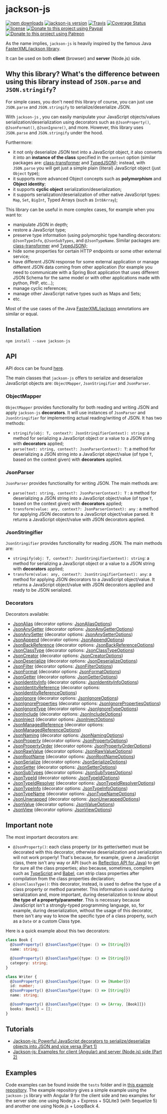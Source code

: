 # jackson-js

[![npm downloads](https://img.shields.io/npm/dm/jackson-js.svg)](https://www.npmjs.com/package/jackson-js)
[![jackson-js version](https://img.shields.io/npm/v/jackson-js.svg)](https://www.npmjs.com/package/jackson-js)
[![Travis](https://img.shields.io/travis/pichillilorenzo/jackson-js.svg?branch=master)](https://travis-ci.org/pichillilorenzo/jackson-js)
[![Coverage Status](https://coveralls.io/repos/github/pichillilorenzo/jackson-js/badge.svg?branch=master)](https://coveralls.io/github/pichillilorenzo/jackson-js?branch=master)
[![license](https://img.shields.io/github/license/mashape/apistatus.svg)](/LICENSE)
[![Donate to this project using Paypal](https://img.shields.io/badge/paypal-donate-yellow.svg)](https://www.paypal.me/LorenzoPichilli)
[![Donate to this project using Patreon](https://img.shields.io/badge/patreon-donate-yellow.svg)](https://www.patreon.com/bePatron?u=9269604)

As the name implies, `jackson-js` is heavily inspired by the famous Java [FasterXML/jackson library](https://github.com/FasterXML/jackson).

It can be used on both **client** (browser) and **server** (Node.js) side.

## Why this library? What's the difference between using this library instead of `JSON.parse` and `JSON.stringify`?

For simple cases, you don't need this library of course, you can just use `JSON.parse` and `JSON.stringify` to serialize/deserialize JSON.

With `jackson-js` , you can easily manipulate your JavaScript objects/values serialization/deserialization using decorators such as `@JsonProperty()`, `@JsonFormat()`, `@JsonIgnore()`, and more. However, this library uses `JSON.parse` and `JSON.stringify` under the hood.

Furthermore: 
- it not only deserialize JSON text into a JavaScript object, it also converts it into an **instance of the class** specified in the `context` option (similar packages are: [class-transformer](https://github.com/typestack/class-transformer) and [TypedJSON](https://github.com/JohnWeisz/TypedJSON)); instead, with `JSON.parse` you will get just a simple plain (literal) JavaScript object (just `Object` type);
- it supports more advanced Object concepts such as **polymorphism** and **Object identity**;
- it supports **cyclic object** serialization/deserialization;
- it supports serialization/deserialization of other native JavaScript types: `Map`, `Set`, `BigInt`, Typed Arrays (such as `Int8Array`);

This library can be useful in more complex cases, for example when you want to:
- manipulate JSON in depth;
- restore a JavaScript type; 
- preserve type information (using polymorphic type handling decorators: `@JsonTypeInfo`, `@JsonSubTypes`, and `@JsonTypeName`. Similar packages are: [class-transformer](https://github.com/typestack/class-transformer) and [TypedJSON](https://github.com/JohnWeisz/TypedJSON));
- hide some properties for certain HTTP endpoints or some other external service;
- have different JSON response for some external application or manage different JSON data coming from other application (for example you need to communicate with a Spring Boot application that uses different JSON Schema for the same model or with other applications made with python, PHP, etc...);
- manage cyclic references;
- manage other JavaScript native types such as Maps and Sets;
- etc.

Most of the use cases of the Java [FasterXML/jackson](https://github.com/FasterXML/jackson) annotations are similar or equal.

## Installation
```
npm install --save jackson-js
```

## API

API docs can be found [here](https://pichillilorenzo.github.io/jackson-js).

The main classes that `jackson-js` offers to serialize and deserialize JavaScript objects are: `ObjectMapper`, `JsonStringifier` and `JsonParser`.

### ObjectMapper

`ObjectMapper` provides functionality for both reading and writing JSON and apply `jackson-js` **decorators**. It will use instances of `JsonParser` and `JsonStringifier` for implementing actual reading/writing of JSON. It has two methods:
- `stringify(obj: T, context?: JsonStringifierContext): string`: a method for serializing a JavaScript object or a value to a JSON string with **decorators** applied;
- `parse(text: string, context?: JsonParserContext): T`: a method for deserializing a JSON string into a JavaScript object/value (of type `T`, based on the context given) with **decorators** applied.

### JsonParser

`JsonParser` provides functionality for writing JSON. The main methods are:
- `parse(text: string, context?: JsonParserContext): T` : a method for deserializing a JSON string into a JavaScript object/value (of type `T`, based on the context given) with **decorators** applied;
- `transform(value: any, context?: JsonParserContext): any` : a method for applying JSON decorators to a JavaScript object/value parsed. It returns a JavaScript object/value with JSON decorators applied.

### JsonStringifier

`JsonStringifier` provides functionality for reading JSON. The main methods are:
- `stringify(obj: T, context?: JsonStringifierContext): string`: a method for serializing a JavaScript object or a value to a JSON string with **decorators** applied;
- `transform(value: any, context?: JsonStringifierContext): any`: a method for applying JSON decorators to a JavaScript object/value. It returns a JavaScript object/value with JSON decorators applied and ready to be JSON serialized.

### Decorators

Decorators available:
- [JsonAlias](https://pichillilorenzo.github.io/jackson-js/latest/modules/decorators.html#jsonalias) (decorator options: [JsonAliasOptions](https://pichillilorenzo.github.io/jackson-js/latest/interfaces/types.jsonaliasoptions.html))
- [JsonAnyGetter](https://pichillilorenzo.github.io/jackson-js/latest/modules/decorators.html#jsonanygetter) (decorator options: [JsonAnyGetterOptions](https://pichillilorenzo.github.io/jackson-js/latest/interfaces/types.jsonanygetteroptions.html))
- [JsonAnySetter](https://pichillilorenzo.github.io/jackson-js/latest/modules/decorators.html#jsonanysetter) (decorator options: [JsonAnySetterOptions](https://pichillilorenzo.github.io/jackson-js/latest/modules/types.html#jsonanysetteroptions))
- [JsonAppend](https://pichillilorenzo.github.io/jackson-js/latest/modules/decorators.html#jsonappend) (decorator options: [JsonAppendOptions](https://pichillilorenzo.github.io/jackson-js/latest/interfaces/types.jsonappendoptions.html))
- [JsonBackReference](https://pichillilorenzo.github.io/jackson-js/latest/modules/decorators.html#jsonbackreference) (decorator options: [JsonBackReferenceOptions](https://pichillilorenzo.github.io/jackson-js/latest/interfaces/types.jsonbackreferenceoptions.html))
- [JsonClassType](https://pichillilorenzo.github.io/jackson-js/latest/modules/decorators.html#jsonclasstype) (decorator options: [JsonClassTypeOptions](https://pichillilorenzo.github.io/jackson-js/latest/interfaces/types.jsonclasstypeoptions.html))
- [JsonCreator](https://pichillilorenzo.github.io/jackson-js/latest/modules/decorators.html#jsoncreator) (decorator options: [JsonCreatorOptions](https://pichillilorenzo.github.io/jackson-js/latest/interfaces/types.jsoncreatoroptions.html))
- [JsonDeserialize](https://pichillilorenzo.github.io/jackson-js/latest/modules/decorators.html#jsondeserialize) (decorator options: [JsonDeserializeOptions](https://pichillilorenzo.github.io/jackson-js/latest/interfaces/types.jsondeserializeoptions.html))
- [JsonFilter](https://pichillilorenzo.github.io/jackson-js/latest/modules/decorators.html#jsonfilter) (decorator options: [JsonFilterOptions](https://pichillilorenzo.github.io/jackson-js/latest/interfaces/types.jsonfilteroptions.html))
- [JsonFormat](https://pichillilorenzo.github.io/jackson-js/latest/modules/decorators.html#jsonformat) (decorator options: [JsonFormatOptions](https://pichillilorenzo.github.io/jackson-js/latest/modules/types.html#jsonformatoptions))
- [JsonGetter](https://pichillilorenzo.github.io/jackson-js/latest/modules/decorators.html#jsongetter) (decorator options: [JsonGetterOptions](https://pichillilorenzo.github.io/jackson-js/latest/interfaces/types.jsongetteroptions.html))
- [JsonIdentityInfo](https://pichillilorenzo.github.io/jackson-js/latest/modules/decorators.html#jsonidentityinfo) (decorator options: [JsonIdentityInfoOptions](https://pichillilorenzo.github.io/jackson-js/latest/interfaces/types.jsonidentityinfooptions.html))
- [JsonIdentityReference](https://pichillilorenzo.github.io/jackson-js/latest/modules/decorators.html#jsonidentityreference) (decorator options: [JsonIdentityReferenceOptions](https://pichillilorenzo.github.io/jackson-js/latest/interfaces/types.jsonidentityreferenceoptions.html))
- [JsonIgnore](https://pichillilorenzo.github.io/jackson-js/latest/modules/decorators.html#jsonignore) (decorator options: [JsonIgnoreOptions](https://pichillilorenzo.github.io/jackson-js/latest/modules/types.html#jsonignoreoptions))
- [JsonIgnoreProperties](https://pichillilorenzo.github.io/jackson-js/latest/modules/decorators.html#jsonignoreproperties) (decorator options: [JsonIgnorePropertiesOptions](https://pichillilorenzo.github.io/jackson-js/latest/interfaces/types.jsonignorepropertiesoptions.html))
- [JsonIgnoreType](https://pichillilorenzo.github.io/jackson-js/latest/modules/decorators.html#jsonignoretype) (decorator options: [JsonIgnoreTypeOptions](https://pichillilorenzo.github.io/jackson-js/latest/modules/types.html#jsonignoretypeoptions))
- [JsonInclude](https://pichillilorenzo.github.io/jackson-js/latest/modules/decorators.html#jsoninclude) (decorator options: [JsonIncludeOptions](https://pichillilorenzo.github.io/jackson-js/latest/modules/types.html#jsonincludeoptions))
- [JsonInject](https://pichillilorenzo.github.io/jackson-js/latest/modules/decorators.html#jsoninject) (decorator options: [JsonInjectOptions](https://pichillilorenzo.github.io/jackson-js/latest/interfaces/types.jsoninjectoptions.html))
- [JsonManagedReference](https://pichillilorenzo.github.io/jackson-js/latest/modules/decorators.html#jsonmanagedreference) (decorator options: [JsonManagedReferenceOptions](https://pichillilorenzo.github.io/jackson-js/latest/interfaces/types.jsonmanagedreferenceoptions.html))
- [JsonNaming](https://pichillilorenzo.github.io/jackson-js/latest/modules/decorators.html#jsonnaming) (decorator options: [JsonNamingOptions](https://pichillilorenzo.github.io/jackson-js/latest/interfaces/types.jsonnamingoptions.html))
- [JsonProperty](https://pichillilorenzo.github.io/jackson-js/latest/modules/decorators.html#jsonproperty) (decorator options: [JsonPropertyOptions](https://pichillilorenzo.github.io/jackson-js/latest/interfaces/types.jsonpropertyoptions.html))
- [JsonPropertyOrder](https://pichillilorenzo.github.io/jackson-js/latest/modules/decorators.html#jsonpropertyorder) (decorator options: [JsonPropertyOrderOptions](https://pichillilorenzo.github.io/jackson-js/latest/interfaces/types.jsonpropertyorderoptions.html))
- [JsonRawValue](https://pichillilorenzo.github.io/jackson-js/latest/modules/decorators.html#jsonrawvalue) (decorator options: [JsonRawValueOptions](https://pichillilorenzo.github.io/jackson-js/latest/modules/types.html#jsonrawvalueoptions))
- [JsonRootName](https://pichillilorenzo.github.io/jackson-js/latest/modules/decorators.html#jsonrootname) (decorator options: [JsonRootNameOptions](https://pichillilorenzo.github.io/jackson-js/latest/interfaces/types.jsonrootnameoptions.html))
- [JsonSerialize](https://pichillilorenzo.github.io/jackson-js/latest/modules/decorators.html#jsonserialize) (decorator options: [JsonSerializeOptions](https://pichillilorenzo.github.io/jackson-js/latest/interfaces/types.jsonserializeoptions.html))
- [JsonSetter](https://pichillilorenzo.github.io/jackson-js/latest/modules/decorators.html#jsonsetter) (decorator options: [JsonSetterOptions](https://pichillilorenzo.github.io/jackson-js/latest/interfaces/types.jsonsetteroptions.html))
- [JsonSubTypes](https://pichillilorenzo.github.io/jackson-js/latest/modules/decorators.html#jsonsubtypes) (decorator options: [JsonSubTypesOptions](https://pichillilorenzo.github.io/jackson-js/latest/interfaces/types.jsonsubtypesoptions.html))
- [JsonTypeId](https://pichillilorenzo.github.io/jackson-js/latest/modules/decorators.html#jsontypeid) (decorator options: [JsonTypeIdOptions](https://pichillilorenzo.github.io/jackson-js/latest/modules/types.html#jsontypeidoptions))
- [JsonTypeIdResolver](https://pichillilorenzo.github.io/jackson-js/latest/modules/decorators.html#jsontypeidresolver) (decorator options: [JsonTypeIdResolverOptions](https://pichillilorenzo.github.io/jackson-js/latest/interfaces/types.jsontypeidresolveroptions.html))
- [JsonTypeInfo](https://pichillilorenzo.github.io/jackson-js/latest/modules/decorators.html#jsontypeinfo) (decorator options: [JsonTypeInfoOptions](https://pichillilorenzo.github.io/jackson-js/latest/interfaces/types.jsontypeinfooptions.html))
- [JsonTypeName](https://pichillilorenzo.github.io/jackson-js/latest/modules/decorators.html#jsontypename) (decorator options: [JsonTypeNameOptions](https://pichillilorenzo.github.io/jackson-js/latest/interfaces/types.jsontypenameoptions.html))
- [JsonUnwrapped](https://pichillilorenzo.github.io/jackson-js/latest/modules/decorators.html#jsonunwrapped) (decorator options: [JsonUnwrappedOptions](https://pichillilorenzo.github.io/jackson-js/latest/interfaces/types.jsonunwrappedoptions.html))
- [JsonValue](https://pichillilorenzo.github.io/jackson-js/latest/modules/decorators.html#jsonvalue) (decorator options: [JsonValueOptions](https://pichillilorenzo.github.io/jackson-js/latest/modules/types.html#jsonvalueoptions))
- [JsonView](https://pichillilorenzo.github.io/jackson-js/latest/modules/decorators.html#jsonview) (decorator options: [JsonViewOptions](https://pichillilorenzo.github.io/jackson-js/latest/interfaces/types.jsonviewoptions.html))

## Important note

The most important decorators are:
- `@JsonProperty()`: each class property (or its getter/setter) must be decorated with this decorator, otherwise deserialization and serialization will not work properly! That's because, for example, given a JavaScript class, there isn't any way or API (such as [Reflection API for Java](https://docs.oracle.com/javase/8/docs/api/java/lang/reflect/package-summary.html)) to get for sure all the class properties; also because, sometimes, compilers such as [TypeScript](https://www.typescriptlang.org/) and [Babel](https://babeljs.io/), can strip class properties after compilation from the class properties declaration;
- `@JsonClassType()`: this decorator, instead, is used to define the type of a class property or method parameter. This information is used during serialization and, more important, during deserialization to know about **the type of a property/parameter**. This is necessary because JavaScript isn't a strongly-typed programming language, so, for example, during deserialization, without the usage of this decorator, there isn't any way to know the specific type of a class property, such as a `Date` or a custom Class type.

Here is a quick example about this two decorators:
```typescript
class Book {
  @JsonProperty() @JsonClassType({type: () => [String]})
  name: string;

  @JsonProperty() @JsonClassType({type: () => [String]})
  category: string;
}

class Writer {
  @JsonProperty() @JsonClassType({type: () => [Number]})
  id: number;
  @JsonProperty() @JsonClassType({type: () => [String]})
  name: string;

  @JsonProperty() @JsonClassType({type: () => [Array, [Book]]})
  books: Book[] = [];
}
```

## Tutorials
- [Jackson-js: Powerful JavaScript decorators to serialize/deserialize objects into JSON and vice versa (Part 1)](https://itnext.io/jackson-js-powerful-javascript-decorators-to-serialize-deserialize-objects-into-json-and-vice-df952454cf?source=friends_link&sk=a65bd247eca2f95fdfddda34447a6db6)
- [Jackson-js: Examples for client (Angular) and server (Node.js) side (Part 2)](https://medium.com/@pichillilorenzo/jackson-js-examples-for-client-and-server-side-part-2-7e66df74c851?source=friends_link&sk=2636fca640284894c63cb3c689a0e822)

## Examples

Code examples can be found inside the `tests` folder and in [this example repository](https://github.com/pichillilorenzo/jackson-js-examples). The example repository gives a simple example using the `jackson-js` library with Angular 9 for the client side and two examples for the server side: one using Node.js + Express + SQLite3 (with Sequelize 5) and another one using Node.js + LoopBack 4.